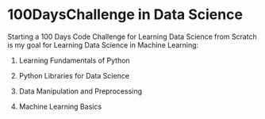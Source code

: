 # 100DaysChallenge in  Data Science 
Starting a 100 Days Code Challenge for Learning Data Science from Scratch is my goal for Learning Data Science in Machine Learning:

1. Learning Fundamentals of Python

2. Python Libraries for Data Science

3. Data Manipulation and Preprocessing

4. Machine Learning Basics
